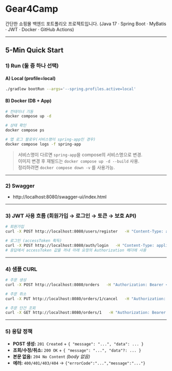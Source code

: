 # Gear4Camp

간단한 쇼핑몰 백엔드 포트폴리오 프로젝트입니다. (Java 17 · Spring Boot · MyBatis · JWT · Docker · GitHub Actions)

---

## 5-Min Quick Start

### 1) Run (둘 중 하나 선택)

#### A) Local (profile=local)
```bash
./gradlew bootRun --args='--spring.profiles.active=local'
```

#### B) Docker (DB + App)
```bash
# 컨테이너 기동
docker compose up -d

# 상태 확인
docker compose ps

# 앱 로그 팔로우(서비스명이 spring-app인 경우)
docker compose logs -f spring-app
```
> 서비스명이 다르면 `spring-app`을 compose의 서비스명으로 변경.  
> 이미지 변경 후 재빌드는 `docker compose up -d --build` 사용.  
> 정리하려면 `docker compose down -v` 를 사용가능.

---

### 2) Swagger
- http://localhost:8080/swagger-ui/index.html

---

### 3) JWT 사용 흐름 (회원가입 → 로그인 → 토큰 → 보호 API)
```bash
# 회원가입
curl -X POST http://localhost:8080/users/register   -H "Content-Type: application/json"   -d '{"userId":"test01","password":"pass1234","name":"tester"}'

# 로그인 (accessToken 획득)
curl -X POST http://localhost:8080/auth/login   -H "Content-Type: application/json"   -d '{"userId":"test01","password":"pass1234"}'
# 응답에서 accessToken 값을 꺼내 아래 요청의 Authorization 헤더에 사용
```

---

### 4) 샘플 CURL
```bash
# 주문 생성
curl -X POST http://localhost:8080/orders   -H "Authorization: Bearer <ACCESS_TOKEN>"   -H "Content-Type: application/json"   -d '{"items":[{"productId":1,"quantity":2}]}'
```

```bash
# 주문 취소
curl -X PUT http://localhost:8080/orders/1/cancel   -H "Authorization: Bearer <ACCESS_TOKEN>"
```

```bash
# 주문 단건 조회
curl -X GET http://localhost:8080/orders/1   -H "Authorization: Bearer <ACCESS_TOKEN>"
```

---

### 5) 응답 정책
- **POST 생성:** `201 Created` + `{ "message": "...", "data": ... }`
- **조회/수정/취소:** `200 OK` + `{ "message": "...", "data"?: ... }`
- **본문 없음:** `204 No Content` *(body 없음)*
- **에러:** `400/401/403/404` → `{"errorCode":"...","message":"..."}`
